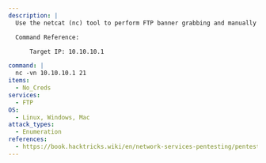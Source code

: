 ```yaml
---
description: |
  Use the netcat (nc) tool to perform FTP banner grabbing and manually inspect the FTP service version on the target system. Netcat allows direct interaction with the FTP server for basic enumeration and banner retrieval.

  Command Reference:

      Target IP: 10.10.10.1

command: |
  nc -vn 10.10.10.1 21
items:
  - No_Creds
services:
  - FTP
OS:
  - Linux, Windows, Mac
attack_types:
  - Enumeration
references:
  - https://book.hacktricks.wiki/en/network-services-pentesting/pentesting-ftp/index.html
---
```

